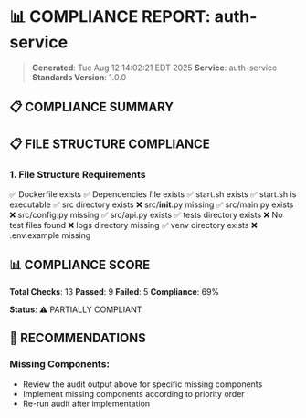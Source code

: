 # 📊 COMPLIANCE REPORT: auth-service

> **Generated**: Tue Aug 12 14:02:21 EDT 2025
> **Service**: auth-service
> **Standards Version**: 1.0.0

## 📋 COMPLIANCE SUMMARY

## 📋 FILE STRUCTURE COMPLIANCE

### 1. File Structure Requirements

✅ Dockerfile exists
✅ Dependencies file exists
✅ start.sh exists
✅ start.sh is executable
✅ src directory exists
❌ src/__init__.py missing
✅ src/main.py exists
❌ src/config.py missing
✅ src/api.py exists
✅ tests directory exists
❌ No test files found
❌ logs directory missing
✅ venv directory exists
❌ .env.example missing

## 📊 COMPLIANCE SCORE

**Total Checks**: 13
**Passed**: 9
**Failed**: 5
**Compliance**: 69%

**Status**: ⚠️ PARTIALLY COMPLIANT

## 🚀 RECOMMENDATIONS

### Missing Components:

- Review the audit output above for specific missing components
- Implement missing components according to priority order
- Re-run audit after implementation
